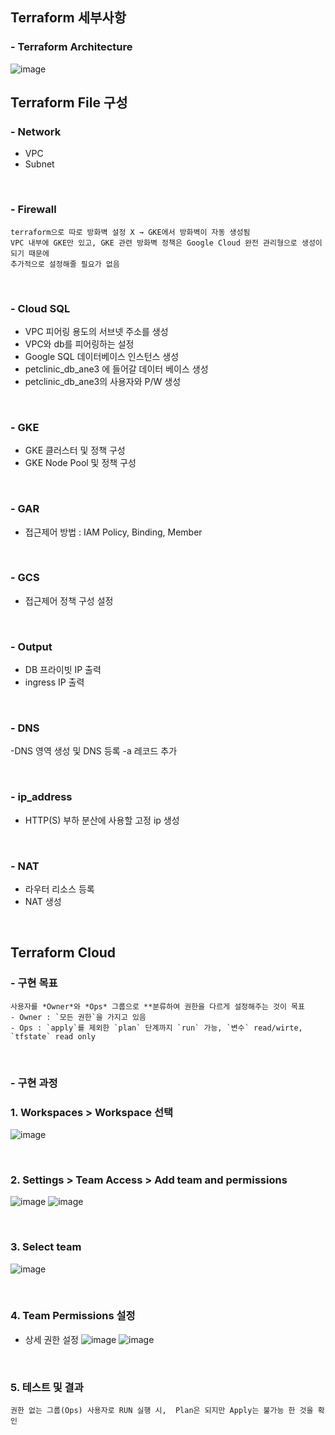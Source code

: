 ## Terraform 세부사항
### - Terraform Architecture
![image](https://user-images.githubusercontent.com/117608997/215787778-f8978493-c220-4730-bbdd-b12606e77ec0.png)

## Terraform File 구성
### - Network
- VPC
- Subnet

</br>

### - Firewall
```
terraform으로 따로 방화벽 설정 X → GKE에서 방화벽이 자동 생성됨
VPC 내부에 GKE만 있고, GKE 관련 방화벽 정책은 Google Cloud 완전 관리형으로 생성이 되기 때문에
추가적으로 설정해줄 필요가 없음
```

</br>

### - Cloud SQL
- VPC 피어링 용도의 서브넷 주소를 생성
- VPC와 db를 피어링하는 설정
- Google SQL 데이터베이스 인스턴스 생성
- petclinic_db_ane3 에 들어갈 데이터 베이스 생성
- petclinic_db_ane3의 사용자와 P/W 생성

</br>

### - GKE
- GKE 클러스터 및 정책 구성
- GKE Node Pool 및 정책 구성

</br>

### - GAR
-  접근제어 방법 : IAM Policy, Binding, Member

</br>

### - GCS
- 접근제어 정책 구성 설정

</br>

### - Output
- DB 프라이빗 IP 출력
- ingress IP 출력

</br>

### - DNS
-DNS 영역 생성 및 DNS 등록
-a 레코드 추가

</br>

### - ip_address
- HTTP(S) 부하 분산에 사용할 고정 ip 생성

</br>

### - NAT
- 라우터 리소스 등록
- NAT 생성

</br>

## Terraform Cloud
### - 구현 목표
```
사용자를 *Owner*와 *Ops* 그룹으로 **분류하여 권한을 다르게 설정해주는 것이 목표
- Owner : `모든 권한`을 가지고 있음
- Ops : `apply`를 제외한 `plan` 단계까지 `run` 가능, `변수` read/wirte, `tfstate` read only
```

</br>

### - 구현 과정
### 1. Workspaces > Workspace 선택
![image](https://user-images.githubusercontent.com/117608997/215797468-fc0f982c-16fd-40ca-aa80-9d4d07fdfbdf.png)

</br>

### 2. Settings > Team Access > Add team and permissions
![image](https://user-images.githubusercontent.com/117608997/215797490-33a595f0-3574-4c7c-80e6-5055e012414f.png)
![image](https://user-images.githubusercontent.com/117608997/215797519-45ebabe4-8a46-4df3-ae8f-b15582d9d821.png)

</br>

### 3. Select team
![image](https://user-images.githubusercontent.com/117608997/215797534-54561fa5-089c-4393-a069-58238c7dda56.png)

</br>

### 4. Team Permissions 설정
- 상세 권한 설정
![image](https://user-images.githubusercontent.com/117608997/215797551-f37cf564-bde3-48f3-8c24-df91e5b802b2.png)
![image](https://user-images.githubusercontent.com/117608997/215797573-23fea3f4-c93d-4504-9e29-f9306edbdb1c.png)

</br>

### 5. 테스트 및 결과
```
권한 없는 그룹(Ops) 사용자로 RUN 실행 시,  Plan은 되지만 Apply는 불가능 한 것을 확인
```

